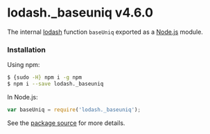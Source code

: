 # lodash._baseuniq v4.6.0

The internal [lodash](https://lodash.com/) function `baseUniq` exported as a [Node.js](https://nodejs.org/) module.

###  Installation

Using npm:
```bash
$ {sudo -H} npm i -g npm
$ npm i --save lodash._baseuniq
```

In Node.js:
```js
var baseUniq = require('lodash._baseuniq');
```

See the [package source](https://github.com/lodash/lodash/blob/4.6.0-npm-packages/lodash._baseuniq) for more details.
